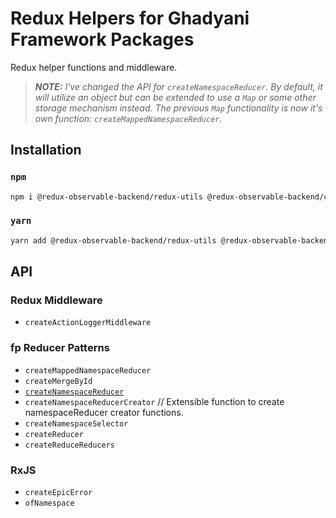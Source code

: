 # Redux Helpers for Ghadyani Framework Packages
Redux helper functions and middleware.

> _**NOTE:** I've changed the API for `createNamespaceReducer`. By default, it will utilize an object but can be extended to use a `Map` or some other storage mechanism instead. The previous `Map` functionality is now it's own function: `createMappedNamespaceReducer`._

## Installation

### `npm`
```sh
npm i @redux-observable-backend/redux-utils @redux-observable-backend/core
```

### `yarn`
```sh
yarn add @redux-observable-backend/redux-utils @redux-observable-backend/core
```

## API

### Redux Middleware
- `createActionLoggerMiddleware`

### fp Reducer Patterns
- `createMappedNamespaceReducer`
- `createMergeById`
- [`createNamespaceReducer`](https://medium.com/@Sawtaytoes/the-secret-to-using-redux-createnamespacereducer-d3fed2ccca4a)
- `createNamespaceReducerCreator` // Extensible function to create namespaceReducer creator functions.
- `createNamespaceSelector`
- `createReducer`
- `createReduceReducers`

### RxJS
- `createEpicError`
- `ofNamespace`
